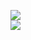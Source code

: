 [![](https://img.shields.io/badge/Made%20With-Github%20Spray-lightgrey.svg?style=for-the-badge&logo=github)](https://github.com/Annihil/github-spray#15886)  
[![](https://i.imgur.com/2DrTn0Z.gif)](https://github.com/Annihil/github-spray)